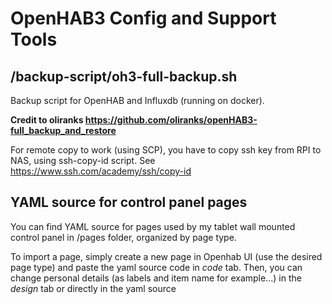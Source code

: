 # OpenHAB3 Config and Support Tools

## /backup-script/oh3-full-backup.sh

Backup script for OpenHAB and Influxdb (running on docker).

**Credit to oliranks https://github.com/oliranks/openHAB3-full_backup_and_restore**

For remote copy to work (using SCP), you have to copy ssh key from RPI to NAS, using ssh-copy-id script. See https://www.ssh.com/academy/ssh/copy-id

## YAML source for control panel pages

You can find YAML source for pages used by my tablet wall mounted control panel in /pages folder, organized by page type.

To import a page, simply create a new page in Openhab UI (use the desired page type) and paste the yaml source code in *code* tab. Then, you can change personal details (as labels and item name for example...) in the *design* tab or directly in the yaml source